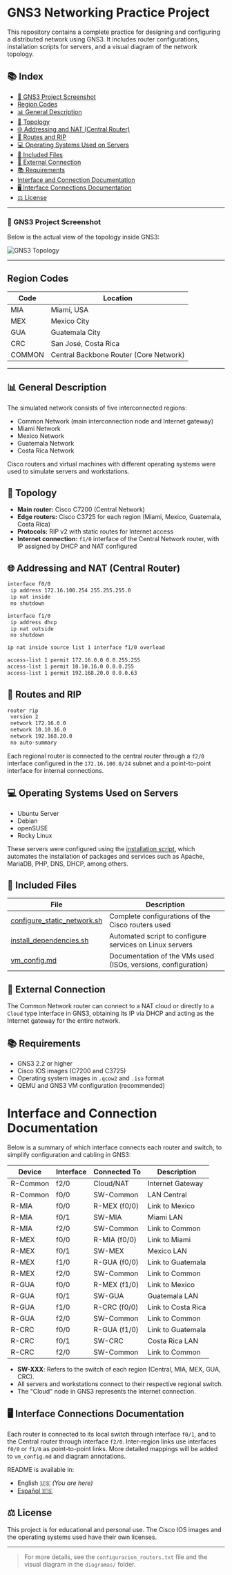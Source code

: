 # GNS3 Networking Practice Project

This repository contains a complete practice for designing and configuring a distributed network using GNS3. It includes router configurations, installation scripts for servers, and a visual diagram of the network topology.

## 📚 Index

- [🔧 GNS3 Project Screenshot](#-gns3-project-screenshot)
- [Region Codes](#region-codes)
- [📊 General Description](#-general-description)
- [🔹 Topology](#-topology)
- [🌐 Addressing and NAT (Central Router)](#-addressing-and-nat-central-router)
- [📝 Routes and RIP](#-routes-and-rip)
- [💻 Operating Systems Used on Servers](#-operating-systems-used-on-servers)
- [📃 Included Files](#-included-files)
- [🔗 External Connection](#-external-connection)
- [📚 Requirements](#-requirements)
- [Interface and Connection Documentation](#interface-and-connection-documentation)
- [🖥️ Interface Connections Documentation](#-interface-connections-documentation)
- [⚖️ License](#-license)

---

### 🔧 GNS3 Project Screenshot

Below is the actual view of the topology inside GNS3:

![GNS3 Topology](images/gns3_topology_screenshot.png)

---

## Region Codes

| Code    | Location                |
|---------|-------------------------|
| MIA     | Miami, USA              |
| MEX     | Mexico City             |
| GUA     | Guatemala City          |
| CRC     | San José, Costa Rica    |
| COMMON | Central Backbone Router (Core Network) |

---

## 📊 General Description

The simulated network consists of five interconnected regions:

* Common Network (main interconnection node and Internet gateway)
* Miami Network
* Mexico Network
* Guatemala Network
* Costa Rica Network

Cisco routers and virtual machines with different operating systems were used to simulate servers and workstations.

## 🔹 Topology

* **Main router:** Cisco C7200 (Central Network)
* **Edge routers:** Cisco C3725 for each region (Miami, Mexico, Guatemala, Costa Rica)
* **Protocols:** RIP v2 with static routes for Internet access
* **Internet connection:** `f1/0` interface of the Central Network router, with IP assigned by DHCP and NAT configured

## 🌐 Addressing and NAT (Central Router)

```bash
interface f0/0
 ip address 172.16.100.254 255.255.255.0
 ip nat inside
 no shutdown

interface f1/0
 ip address dhcp
 ip nat outside
 no shutdown

ip nat inside source list 1 interface f1/0 overload

access-list 1 permit 172.16.0.0 0.0.255.255
access-list 1 permit 10.10.16.0 0.0.0.255
access-list 1 permit 192.168.20.0 0.0.0.63
```

## 📝 Routes and RIP

```bash
router rip
 version 2
 network 172.16.0.0
 network 10.10.16.0
 network 192.168.20.0
 no auto-summary
```

Each regional router is connected to the central router through a `f2/0` interface configured in the `172.16.100.0/24` subnet and a point-to-point interface for internal connections.

## 💻 Operating Systems Used on Servers

* Ubuntu Server
* Debian
* openSUSE
* Rocky Linux

These servers were configured using the [installation script](scripts/install_dependencies.sh), which automates the installation of packages and services such as Apache, MariaDB, PHP, DNS, DHCP, among others.

## 📃 Included Files

| File                          | Description                                                         |
| ----------------------------- | ------------------------------------------------------------------- |
| [configure_static_network.sh](scripts/configure_static_network.sh)   | Complete configurations of the Cisco routers used                   |
| [install_dependencies.sh](scripts/install_dependencies.sh) | Automated script to configure services on Linux servers             |
| [vm_config.md](vm_config.md)                | Documentation of the VMs used (ISOs, versions, configuration)       |

## 🔗 External Connection

The Common Network router can connect to a NAT cloud or directly to a `Cloud` type interface in GNS3, obtaining its IP via DHCP and acting as the Internet gateway for the entire network.

## 📚 Requirements

* GNS3 2.2 or higher
* Cisco IOS images (C7200 and C3725)
* Operating system images in `.qcow2` and `.iso` format
* QEMU and GNS3 VM configuration (recommended)

# Interface and Connection Documentation

Below is a summary of which interface connects each router and switch, to simplify configuration and cabling in GNS3:

| Device         | Interface      | Connected To        |  Description                |
| -------------- | ------------- | -------------------- | -------------------------- |
| R-Common       | f2/0          | Cloud/NAT            | Internet Gateway           |
| R-Common       | f0/0          | SW-Common            | LAN Central                |
| R-MIA          | f0/0          | R-MEX (f0/0)         | Link to Mexico             |
| R-MIA          | f0/1          | SW-MIA               | Miami LAN                  |
| R-MIA          | f2/0          | SW-Common            | Link to Common             |
| R-MEX          | f0/0          | R-MIA (f0/0)         | Link to Miami              |
| R-MEX          | f0/1          | SW-MEX               | Mexico LAN                 |
| R-MEX          | f1/0          | R-GUA (f0/0)         | Link to Guatemala          |
| R-MEX          | f2/0          | SW-Common            | Link to Common             |
| R-GUA          | f0/0          | R-MEX (f1/0)         | Link to Mexico             |
| R-GUA          | f0/1          | SW-GUA               | Guatemala LAN              |
| R-GUA          | f1/0          | R-CRC (f0/0)         | Link to Costa Rica         |
| R-GUA          | f2/0          | SW-Common            | Link to Common             |
| R-CRC          | f0/0          | R-GUA (f1/0)         | Link to Guatemala          |
| R-CRC          | f0/1          | SW-CRC               | Costa Rica LAN             |
| R-CRC          | f2/0          | SW-Common            | Link to Common             |

- **SW-XXX**: Refers to the switch of each region (Central, MIA, MEX, GUA, CRC).
- All servers and workstations connect to their respective regional switch.
- The "Cloud" node in GNS3 represents the Internet connection.


## 🖥️ Interface Connections Documentation

Each router is connected to its local switch through interface `f0/1`, and to the Central router through interface `f2/0`. Inter-region links use interfaces `f0/0` or `f1/0` as point-to-point links. More detailed mappings will be added to `vm_config.md` and diagram annotations.

README is available in:

* English 🇺🇸 *(You are here)*
* [Español 🇪🇸](readme_es.md)



## ⚖️ License

This project is for educational and personal use. The Cisco IOS images and the operating systems used have their own licenses.

---

> For more details, see the `configuracion_routers.txt` file and the visual diagram in the `diagramas/` folder.